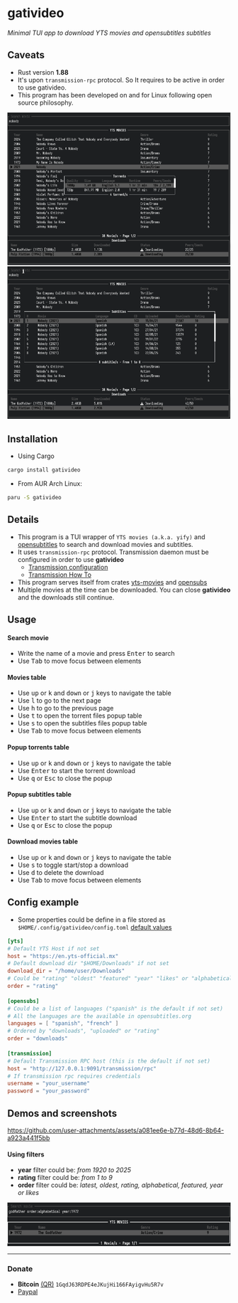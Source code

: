 # gativideo
*Minimal TUI app to download YTS movies and opensubtitles subtitles*

## Caveats
- Rust version **1.88**
- It's upon `transmission-rpc` protocol. So It requires to be active in order to use gativideo. 
- This program has been developed on and for Linux following open source philosophy.

<img src="https://github.com/javiorfo/img/blob/master/bitsmuggler/gativideo.png?raw=true" alt="gativideo"/>

<img src="https://github.com/javiorfo/img/blob/master/bitsmuggler/gativideo2.png?raw=true" alt="gativideo"/>

## Installation
- Using Cargo
```bash
cargo install gativideo
```

- From AUR Arch Linux:
```bash
paru -S gativideo
```

## Details
- This program is a TUI wrapper of `YTS movies (a.k.a. yify)` and [opensubtitles](https://opensubtitles.org) to search and download movies and subtitles. 
- It uses `transmission-rpc` protocol. Transmission daemon must be configured in order to use **gativideo**
    - [Transmission configuration](https://github.com/transmission/transmission/blob/main/docs/Editing-Configuration-Files.md)
    - [Transmission How To](https://help.ubuntu.com/community/TransmissionHowTo)
- This program serves itself from crates [yts-movies](https://github.com/javiorfo/yts-movies) and [opensubs](https://github.com/javiorfo/opensubs)
- Multiple movies at the time can be downloaded. You can close **gativideo** and the downloads still continue.

## Usage
#### Search movie
- Write the name of a movie and press <kbd>Enter</kbd> to search
- Use <kbd>Tab</kbd> to move focus between elements
#### Movies table
- Use <kbd>up</kbd> or <kbd>k</kbd> and <kbd>down</kbd> or <kbd>j</kbd> keys to navigate the table
- Use <kbd>l</kbd> to go to the next page
- Use <kbd>h</kbd> to go to the previous page
- Use <kbd>t</kbd> to open the torrent files popup table
- Use <kbd>s</kbd> to open the subtitles files popup table
- Use <kbd>Tab</kbd> to move focus between elements
#### Popup torrents table
- Use <kbd>up</kbd> or <kbd>k</kbd> and <kbd>down</kbd> or <kbd>j</kbd> keys to navigate the table
- Use <kbd>Enter</kbd> to start the torrent download
- Use <kbd>q</kbd> or <kbd>Esc</kbd> to close the popup
#### Popup subtitles table
- Use <kbd>up</kbd> or <kbd>k</kbd> and <kbd>down</kbd> or <kbd>j</kbd> keys to navigate the table
- Use <kbd>Enter</kbd> to start the subtitle download
- Use <kbd>q</kbd> or <kbd>Esc</kbd> to close the popup
#### Download movies table
- Use <kbd>up</kbd> or <kbd>k</kbd> and <kbd>down</kbd> or <kbd>j</kbd> keys to navigate the table
- Use <kbd>s</kbd> to toggle start/stop a download
- Use <kbd>d</kbd> to delete the download
- Use <kbd>Tab</kbd> to move focus between elements


## Config example
- Some properties could be define in a file stored as `$HOME/.config/gativideo/config.toml` [default values](https://github.com/javiorfo/gativideo/blob/master/example/config.toml)
```toml
[yts]
# Default YTS Host if not set
host = "https://en.yts-official.mx"
# Default download dir "$HOME/Downloads" if not set
download_dir = "/home/user/Downloads" 
# Could be "rating" "oldest" "featured" "year" "likes" or "alphabetical" ("rating" is the default)
order = "rating" 

[opensubs]
# Could be a list of languages ("spanish" is the default if not set)
# All the languages are the available in opensubtitles.org 
languages = [ "spanish", "french" ]
# Ordered by "downloads", "uploaded" or "rating"
order = "downloads" 

[transmission]
# Default Transmission RPC host (this is the default if not set)
host = "http://127.0.0.1:9091/transmission/rpc"
# If transmission rpc requires credentials
username = "your_username"
password = "your_password"
```

## Demos and screenshots

https://github.com/user-attachments/assets/a081ee6e-b77d-48d6-8b64-a923a441f5bb

#### Using filters
- **year** filter could be: *from 1920 to 2025*
- **rating** filter could be: *from 1 to 9*
- **order** filter could be: *latest, oldest, rating, alphabetical, featured, year or likes*

<img src="https://github.com/javiorfo/img/blob/master/bitsmuggler/gativideo3.png?raw=true" alt="gativideo"/>

---

### Donate
- **Bitcoin** [(QR)](https://raw.githubusercontent.com/javiorfo/img/master/crypto/bitcoin.png)  `1GqdJ63RDPE4eJKujHi166FAyigvHu5R7v`
- [Paypal](https://www.paypal.com/donate/?hosted_button_id=FA7SGLSCT2H8G)

